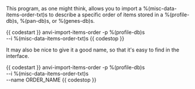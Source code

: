 This program, as one might think, allows you to import a %(misc-data-items-order-txt)s to describe a specific order of items stored in a %(profile-db)s, %(pan-db)s, or %(genes-db)s.

{{ codestart }}
anvi-import-items-order -p %(profile-db)s \
                        --i %(misc-data-items-order-txt)s
{{ codestop }}

It may also be nice to give it a good name, so that it's easy to find in the interface.

{{ codestart }}
anvi-import-items-order -p %(profile-db)s \
                        --i %(misc-data-items-order-txt)s \
                        --name ORDER_NAME
{{ codestop }}
